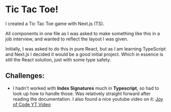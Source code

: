 # Tic Tac Toe!

I created a Tic Tac Toe game with Next.js (TS).

All components in one file as I was asked to make something like this in a job interview, and wanted to reflect the layout I was given.

Initially, I was asked to do this in pure React, but as I am learning TypeScript and Next.js I decided it would be a good initial project. Which in essence is still the React solution, just with some type safety.

## Challenges:

- I hadn't worked with **Index Signatures** much in **Typescript**, so had to look up how to handle those. Was relatively straight forward after reading the documentation. I also found a nice youtube video on it: [Joy of Code YT Video](https://www.youtube.com/watch?v=yG60E9XPru4)
